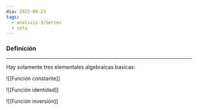 ```yaml
---
dia: 2022-09-23
tags:
  - analisis-3/Series
  - nota
---
```

### Definición
---
Hay solamente tres elementales algebraicas basicas:

![[Función constante]]

![[Función identidad]]

![[Función inversión]]
